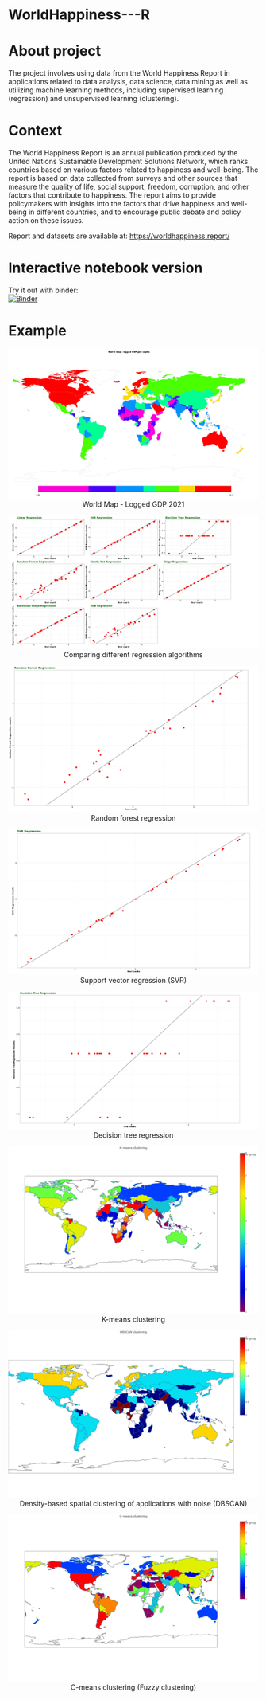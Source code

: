 # WorldHappiness---R

# About project
The project involves using data from the World Happiness Report in applications related to data analysis, data science, data mining as well as utilizing machine learning methods, including supervised learning (regression) and unsupervised learning (clustering).

# Context
The World Happiness Report is an annual publication produced by the United Nations Sustainable Development Solutions Network, which ranks countries based on various factors related to happiness and well-being. The report is based on data collected from surveys and other sources that measure the quality of life, social support, freedom, corruption, and other factors that contribute to happiness. The report aims to provide policymakers with insights into the factors that drive happiness and well-being in different countries, and to encourage public debate and policy action on these issues.

Report and datasets are available at: https://worldhappiness.report/

# Interactive notebook version
Try it out with binder:<br /> [![Binder](https://mybinder.org/badge_logo.svg)](https://mybinder.org/v2/gh/madrian98/WorldHappiness-R/b779c0a4e166554f5fd0c8f29a5baaa7edc34e19?urlpath=lab%2Ftree%2FWorld%20Happiness%20Data%20Analysis%20(R).ipynb)

# Example

<p align="center">
  <img src="https://github.com/madrian98/WorldHappiness-R/blob/main/README_Images/World%20Map%20-%20logged%20GDP.PNG" />
  World Map - Logged GDP 2021
</p>

<p align="center">
  <img src="https://github.com/madrian98/WorldHappiness-R/blob/main/README_Images/Different%20Regression%20Algorithms.PNG" />
  Comparing different regression algorithms
</p>

<p align="center">
  <img src="https://github.com/madrian98/WorldHappiness-R/blob/main/README_Images/Random%20Forest%20Regression.PNG" />
  Random forest regression
</p>

<p align="center">
  <img src="https://github.com/madrian98/WorldHappiness-R/blob/main/README_Images/SVR%20regression.PNG" />
  Support vector regression (SVR)
</p>

<p align="center">
  <img src="https://github.com/madrian98/WorldHappiness-R/blob/main/README_Images/Decision%20Tree%20Regression.PNG" />
  Decision tree regression
</p>

<p align="center">
  <img src="https://github.com/madrian98/WorldHappiness-R/blob/main/README_Images/K-means%20clustering.png" />
  K-means clustering
</p>

<p align="center">
  <img src="https://github.com/madrian98/WorldHappiness-R/blob/main/README_Images/DBSCAN%20clustering.png" />
  Density-based spatial clustering of applications with noise (DBSCAN)
</p>

<p align="center">
  <img src="https://github.com/madrian98/WorldHappiness-R/blob/main/README_Images/C-means%20clustering.png" />
  C-means clustering (Fuzzy clustering)
</p>

